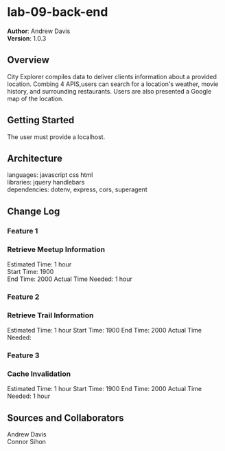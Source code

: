 # lab-09-back-end
**Author**: Andrew Davis  
**Version**: 1.0.3


## Overview

City Explorer compiles data to deliver clients information about a provided location. Combing 4 APIS,users can search for a location's weather, movie history, and surrounding restaurants. Users are also presented a Google map of the location.

## Getting Started

The user must provide a localhost.


## Architecture
languages: javascript css html  
libraries: jquery handlebars  
dependencies: dotenv, express, cors, superagent  


## Change Log
### Feature 1
### Retrieve Meetup Information

Estimated Time: 1 hour  
Start Time: 1900  
End Time:   2000
Actual Time Needed:  1 hour

### Feature 2
### Retrieve Trail Information

Estimated Time:  1 hour
Start Time:   1900
End Time:   2000
Actual Time Needed:  

### Feature 3
### Cache Invalidation

Estimated Time:  1 hour
Start Time:   1900
End Time:   2000
Actual Time Needed: 1 hour


## Sources and Collaborators
Andrew Davis  
Connor Sihon